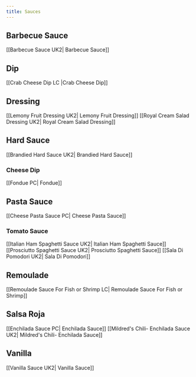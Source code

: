 ```yaml
---
title: Sauces
---
```

## Barbecue Sauce
[[Barbecue Sauce UK2| Barbecue Sauce]]
## Dip
[[Crab Cheese Dip LC |Crab Cheese Dip]]
## Dressing
[[Lemony Fruit Dressing UK2| Lemony Fruit Dressing]]
[[Royal Cream Salad Dressing UK2| Royal Cream Salad Dressing]]
## Hard Sauce
[[Brandied Hard Sauce UK2| Brandied Hard Sauce]]
### Cheese Dip
[[Fondue PC| Fondue]]
## Pasta Sauce
[[Cheese Pasta Sauce PC| Cheese Pasta Sauce]]
### Tomato Sauce
[[Italian Ham Spaghetti Sauce UK2| Italian Ham Spaghetti Sauce]]
[[Prosciutto Spaghetti Sauce UK2| Prosciutto Spaghetti Sauce]]
[[Sala Di Pomodori UK2| Sala Di Pomodori]]
## Remoulade
[[Remoulade Sauce For Fish or Shrimp LC| Remoulade Sauce For Fish or Shrimp]]
## Salsa Roja
[[Enchilada Sauce PC| Enchilada Sauce]]
[[Mildred's Chili- Enchilada Sauce UK2| Mildred's Chili- Enchilada Sauce]]
## Vanilla
[[Vanilla Sauce UK2| Vanilla Sauce]]